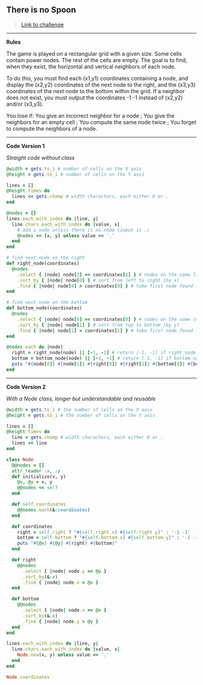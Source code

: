 ## There is no Spoon

> [Link to challenge](https://www.codingame.com/ide/puzzle/there-is-no-spoon-episode-1)

---

**Rules**

The game is played on a rectangular grid with a given size. Some cells contain power nodes. The rest of the cells are empty. The goal is to find, when they exist, the horizontal and vertical neighbors of each node.

To do this, you must find each (x1,y1) coordinates containing a node, and display the (x2,y2) coordinates of the next node to the right, and the (x3,y3) coordinates of the next node to the bottom within the grid. If a neighbor does not exist, you must output the coordinates -1 -1 instead of (x2,y2) and/or (x3,y3).

You lose if: You give an incorrect neighbor for a node ; You give the neighbors for an empty cell ; You compute the same node twice ; You forget to compute the neighbors of a node.

---

**Code Version 1**

*Straight code without class*

```ruby
@width = gets.to_i # number of cells on the X axis
@height = gets.to_i # number of cells on the Y axis

lines = []
@height.times do
  lines << gets.chomp # width characters, each either 0 or .
end

@nodes = []
lines.each_with_index do |line, y|
  line.chars.each_with_index do |value, x|
    # add a node unless there is no node (input is .)
    @nodes << [x, y] unless value == '.'
  end
end

# find next node on the right
def right_node(coordinates)
  @nodes
    .select { |node| node[1] == coordinates[1] } # nodes on the same line (y)
    .sort_by { |node| node[0] } # sort from left to right (by x)
    .find { |node| node[0] > coordinates[0] } # take first node found (or return nil)
end

# find next node on the bottom
def bottom_node(coordinates)
  @nodes
    .select { |node| node[0] == coordinates[0] } # nodes on the same column (x)
    .sort_by { |node| node[1] } # sort from top to bottom (by y)
    .find { |node| node[1] > coordinates[1] } # take first node found (or return nil)
end

@nodes.each do |node|
  right = right_node(node) || [-1, -1] # return [-1, -1] if right_node return nil
  bottom = bottom_node(node) || [-1, -1] # return [-1, -1] if bottom_node return nil
  puts "#{node[0]} #{node[1]} #{right[0]} #{right[1]} #{bottom[0]} #{bottom[1]}"
end
```

---

**Code Version 2**

*With a Node class, longer but understandable and reusable*

```ruby
@width = gets.to_i # the number of cells on the X axis
@height = gets.to_i # the number of cells on the Y axis

lines = []
@height.times do
  line = gets.chomp # width characters, each either 0 or .
  lines << line
end

class Node
  @@nodes = []
  attr_reader :x, :y
  def initialize(x, y)
    @x, @y = x, y
    @@nodes << self
  end

  def self.coordinates
    @@nodes.each(&:coordinates)
  end

  def coordinates
    right = self.right ? "#{self.right.x} #{self.right.y}" : '-1 -1'
    bottom = self.bottom ? "#{self.bottom.x} #{self.bottom.y}" : '-1 -1'
    puts "#{@x} #{@y} #{right} #{bottom}"
  end

  def right
    @@nodes
      .select { |node| node.y == @y }
      .sort_by(&:x)
      .find { |node| node.x > @x }
  end

  def bottom
    @@nodes
      .select { |node| node.x == @x }
      .sort_by(&:x)
      .find { |node| node.y > @y }
  end
end

lines.each_with_index do |line, y|
  line.chars.each_with_index do |value, x|
    Node.new(x, y) unless value == '.'
  end
end

Node.coordinates
```
